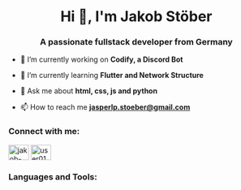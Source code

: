 <h1 align="center">Hi 👋, I'm Jakob Stöber</h1>
<h3 align="center">A passionate fullstack developer from Germany</h3>

- 🔭 I’m currently working on **Codify, a Discord Bot**

- 🌱 I’m currently learning **Flutter and Network Structure**

- 💬 Ask me about **html, css, js and python**

- 📫 How to reach me **jasperlp.stoeber@gmail.com**

<h3 align="left">Connect with me:</h3>
<p align="left">
<a href="https://linkedin.com/in/jakob-stöber" target="blank"><img align="center" src="https://raw.githubusercontent.com/rahuldkjain/github-profile-readme-generator/master/src/images/icons/Social/linked-in-alt.svg" alt="jakob-stöber" height="30" width="40" /></a>
<a href="https://www.leetcode.com/user0160qg" target="blank"><img align="center" src="https://raw.githubusercontent.com/rahuldkjain/github-profile-readme-generator/master/src/images/icons/Social/leet-code.svg" alt="user0160qg" height="30" width="40" /></a>
</p>

<h3 align="left">Languages and Tools:</h3>
